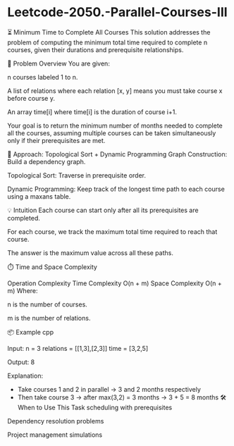 # Leetcode-2050.-Parallel-Courses-III
⏳ Minimum Time to Complete All Courses
This solution addresses the problem of computing the minimum total time required to complete n courses, given their durations and prerequisite relationships.

🧩 Problem Overview
You are given:

n courses labeled 1 to n.

A list of relations where each relation [x, y] means you must take course x before course y.

An array time[i] where time[i] is the duration of course i+1.

Your goal is to return the minimum number of months needed to complete all the courses, assuming multiple courses can be taken simultaneously only if their prerequisites are met.

🧠 Approach: Topological Sort + Dynamic Programming
Graph Construction: Build a dependency graph.

Topological Sort: Traverse in prerequisite order.

Dynamic Programming: Keep track of the longest time path to each course using a maxans table.

💡 Intuition
Each course can start only after all its prerequisites are completed.

For each course, we track the maximum total time required to reach that course.

The answer is the maximum value across all these paths.

⏱️ Time and Space Complexity

Operation	Complexity
Time Complexity	O(n + m)
Space Complexity	O(n + m)
Where:

n is the number of courses.

m is the number of relations.

📦 Example
cpp

Input:
n = 3
relations = [[1,3],[2,3]]
time = [3,2,5]

Output:
8

Explanation:
- Take courses 1 and 2 in parallel → 3 and 2 months respectively
- Then take course 3 → after max(3,2) = 3 months → 3 + 5 = 8 months
🛠️ When to Use This
Task scheduling with prerequisites

Dependency resolution problems

Project management simulations

